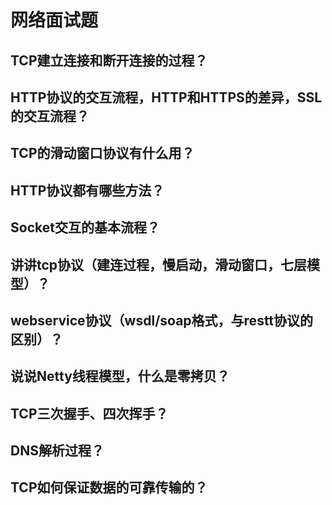 # 网络面试题

## TCP建立连接和断开连接的过程？

## HTTP协议的交互流程，HTTP和HTTPS的差异，SSL的交互流程？

## TCP的滑动窗口协议有什么用？

## HTTP协议都有哪些方法？

## Socket交互的基本流程？

## 讲讲tcp协议（建连过程，慢启动，滑动窗口，七层模型）？

## webservice协议（wsdl/soap格式，与restt协议的区别）？

## 说说Netty线程模型，什么是零拷贝？

## TCP三次握手、四次挥手？

## DNS解析过程？

## TCP如何保证数据的可靠传输的？

